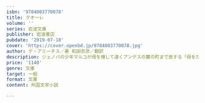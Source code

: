 ```yaml
---
isbn: '9784003770078'
title: クオーレ
volume: ''
series: 岩波文庫
publisher: 岩波書店
pubdate: '2019-07-18'
cover: 'https://cover.openbd.jp/9784003770078.jpg'
author: デ・アミーチス／著 和田忠彦／翻訳
description: ジェノバの少年マルコが母を捜して遠くアンデスの麓の町まで旅する「母をたずねて三千里」の原作を収録．
price: '1140'
genre: 文庫
target: 一般
format: 文庫
content: 外国文学小説

---
```

